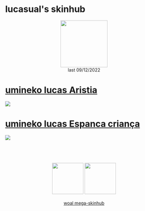 # lucasual's skinhub
<p align="center">
<a href="https://osu.ppy.sh/users/19779106">
  <img src="https://a.ppy.sh/19779106"  
       width="150"
       height="150"></a>
<br>
last 09/12/2022
</p>

# [umineko lucas Aristia](https://github.com/rudj-skinhub/woal/raw/tyfh/lucasual/umineko%20lucas%20Aristia.osk)
[![](https://i.imgur.com/81ETUdK.jpeg)](https://github.com/rudj-skinhub/woal/raw/tyfh/lucasual/umineko%20lucas%20Aristia.osk)

# [umineko lucas Espanca criança](https://github.com/rudj-skinhub/woal/raw/tyfh/lucasual/umineko%20lucas%20Espanca%20crian%C3%A7a.osk)
[![](https://i.imgur.com/gwkzJC8.jpeg)](https://github.com/rudj-skinhub/woal/raw/tyfh/lucasual/umineko%20lucas%20Espanca%20crian%C3%A7a.osk)

#
<p align="center">
  <br></br>
  <a href="https://www.youtube.com/channel/UCa0w_93_MGTYeo5OxHHNuJQ">
  <img src="https://i.imgur.com/YWbDUUy.png"  
       width="100" 
       height="100"></a>
  <a href="https://twitter.com/brainaneurysm0">
  <img src="https://i.imgur.com/PUQ5uWf.png" 
       width="100" 
       height="100"></a>
  <br></br>
  <a href="README.md">woal mega-skinhub</a>
 </p>
